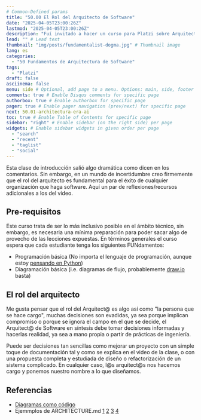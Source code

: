 ```yaml
---
# Common-Defined params
title: "50.00 El Rol del Arquitecto de Software"
date: "2025-04-05T23:00:26Z"
lastmod: "2025-04-05T23:00:26Z"
description: "Fuí invitado a hacer un curso para Platzi sobre Arquitectura de Software, es una oportunidad de ayudar a personas en muchas partes, es una oportunidad de crecimiento personal, es una oportunidad que no puedo dejar pasar."
lead: "" # Lead text
thumbnail: "img/posts/fundamentalist-dogma.jpg" # Thumbnail image
lang: es
categories:
  - "50 Fundamentos de Arquitectura de Software"
tags:
  - "Platzi"
draft: false
asciinema: false
menu: side # Optional, add page to a menu. Options: main, side, footer
comments: true # Enable Disqus comments for specific page
authorbox: true # Enable authorbox for specific page
pager: true # Enable pager navigation (prev/next) for specific page
next: 50.01-architectura-era-ai
toc: true # Enable Table of Contents for specific page
sidebar: "right" # Enable sidebar (on the right side) per page
widgets: # Enable sidebar widgets in given order per page
  - "search"
  - "recent"
  - "taglist"
  - "social"
---
```


Esta clase de introducción salió algo dramática como dicen en los comentarios. Sin embargo, en un mundo de incertidumbre creo firmemente que el rol del arquitecto es fundamental para el éxito de cualquier organización que haga software. Aquí un par de reflexiones/recursos adicionales a los del video.

<!--more-->

## Pre-requisitos

Este curso trata de ser lo más inclusivo posible en el ámbito técnico, sin embargo, es necesaria una mínima preparación para poder sacar algo de provecho de las lecciones expuestas. En términos generales el curso espera que cada estudiante tenga los siguientes FUNdamentos:

- Programación básica (No importa el lenguaje de programación, aunque estoy [pensando en Python](https://github.com/espinoza/ThinkPython2-spanish/blob/master/book/thinkpython2-spanish.pdf))
- Diagramación básica (i.e. diagramas de flujo, probablemente [draw.io](https://app.diagrams.net/) basta)

## El rol del arquitecto

Me gusta pensar que el rol del Arquitect@ es algo así como "la persona que se hace cargo", muchas decisiones son evadidas, ya sea porque implican compromiso o porque se ignora el campo en el que se decide, el Arquitect@ de Software en síntesis debe tomar decisiones informadas y hacerlas realidad, ya sea a mano propia o partir de prácticas de ingeniería.

Puede ser decisiones tan sencillas como mejorar un proyecto con un simple toque de documentación tal y como se explica en el video de la clase, o con una propuesta completa y estudiada de diseño o refactorización de un sistema complicado. En cualquier caso, l@s arquitect@s nos hacemos cargo y ponemos nuestro nombre a lo que diseñamos.

## Referencias

- [Diagramas como código](https://github.blog/developer-skills/github/include-diagrams-markdown-files-mermaid/)
- Ejemmplos de ARCHITECTURE.md [1](https://github.com/tauri-apps/tauri/blob/dev/ARCHITECTURE.md) [2](https://gitlab.com/gitlab-org/charts/gitlab/-/blob/master/doc/architecture/architecture.md) [3](https://caddyserver.com/docs/architecture) [4](https://github.com/orchestracities/documentation/blob/master/docs/architecture.md)
